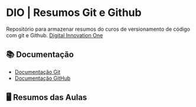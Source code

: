 
# DIO | Resumos Git e Github

Repositório para armazenar resumos do curos de versionamento de código com git e Github. [Digital Innovation One](https://www.dio.me/)

## 📚 Documentação
- [Documentação Git](https://git-scm.com/doc)
- [Documentação GitHub](https://docs.github.com/)

## 🖥️ Resumos das Aulas
